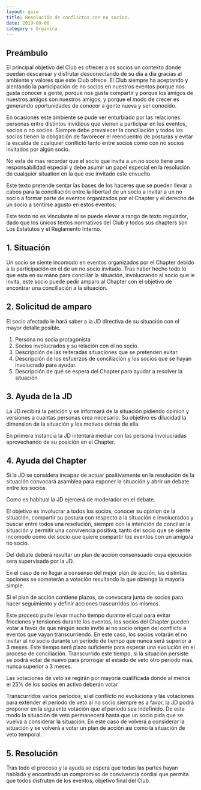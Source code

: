 ```yaml
---
layout: guia
title: Resolución de conflictos con no socios.
date: 2019-09-06
category : Orgánica
---
```


## Preámbulo

El principal objetivo del Club es ofrecer a os socios un contexto donde puedan descansar y disfrutar desconectando de su dia a dia gracias al ambiente y valores que este Club ofrece. 
El Club siempre ha aceptando y alentando la participación de no socios en nuestros eventos porque nos gusta conocer a gente, porque nos gusta compartir y porque los amigos de nuestros amigos son nuestros amigos, y porque el modo de crecer es generando oportunidades de conocer a gente nueva y ser conocido.

En ocasiones este ambiente se pude ver enturbiado por las relaciones personas entre distintos invidious que vienen a participar en los eventos, socios o no socios.
Siempre debe prevalecer la conciliación y todos los socios tienen la obligación de favorecer el reencuentro de posturas y evitar la escalda de cualquier conflicto tanto entre socios como con no socios invitados por algún socio.

No esta de mas recordar que el socio que invita a un no socio tiene una responsabilidad especial y debe asumir un papel especial en la resolución de cualquier situation en la que ese invitado este envuelto.

Este texto pretende sentar las bases de los haceres que se pueden llevar a cabos para la conciliación entre la libertad de un socio a invitar a un no socio a formar parte de eventos organizados por el Chapter y el derecho de un socio a sentirse agusto en estos eventos.

Este texto no es vinculante ni se puede elevar a rango de texto regulador, dado que los únicos textos normativos del Club y todos sus chapters son Los Estatutos y el Reglamento Interno.

## 1. Situación

Un socio se siente incomodo en eventos organizados por el Chapter debido a la participación en el de un no socio invitado. 
Tras haber hecho todo lo que esta en su mano para conciliar la situación, involucrando al socio que le invita, este socio puede pedir amparo al Chapter con el objetivo de encontrar una conciliación a la situación.

## 2. Solicitud de amparo

 El socio afectado le hará saber a la JD directiva de su situación con el mayor detalle posible.

1. Persona no socia protagonista
1. Socios involucrados y su relación con el no socio.
1. Descripción de las reiteradas situaciones que se pretenden evitar. 
1. Descripción de los esfuerzos de conciliación y los socios que se hayan involucrado para ayudar.
1. Descripción de qué se espera del Chapter para ayudar a resolver la situación.

## 3. Ayuda de la JD

La JD recibirá la petición y se informará de la situación pidiendo opinion y versiones a cuantas personas crea necesario.
Su objetivo es dilucidad la dimension de la situación y los motivos detrás de ella.

En primera instancia la JD intentará mediar con las persona involucradas aprovechando de su posición en el Chapter.

## 4. Ayuda del Chapter

Si la JD se considera incapaz de actuar positivamente en la resolución de la situación convocará asamblea para exponer la situación y abrir un debate entre los socios.

Como es habitual la JD ejercerá de moderador en el debate. 

El objetivo es involucrar a todos los socios, conocer su opinion de la situación, compartir su postura con respecto a la situación e involucrados y buscar entre todos una resolución, siempre con la intención de conciliar la situación y permitir una convivencia positiva, tanto del socio que se siente incomodo como del socio que quiere compartir los eventos con un amigo/a no socio.

Del debate deberá resultar un plan de acción consensuado cuya ejecución sera supervisada por la JD.

En el caso de no llegar a consenso del mejor plan de acción, las distintas opciones se someterán a votación resultando la que obtenga la mayoría simple.

Si el plan de acción contiene plazos, se convocara junta de socios para hacer seguimiento y definir acciones trascurridos los mismos.

Este proceso pude llevar mucho tiempo durante el cual para evitar fricciones y tensiones durante los eventos, los socios del Chapter pueden votar a favor de que ningún socio invite al no socio origen del conflicto a eventos que vayan transcurriendo. En este caso, los socios votarán el no invitar al no socio durante un periodo de tiempo que nunca será superior a 3 meses. Este tiempo será plazo suficiente para esperar una evolución en el proceso de conciliación. Transcurrido este tiempo, si la situación persiste se podrá votar de nuevo para prorrogar el estado de veto otro periodo mas, nunca superior a 3 meses.

Las votaciones de veto se regirán por mayoría cualificada donde al menos el 25% de los socios en activo deberán votar

Transcurridos varios periodos, si el conflicto no evoluciona y las votaciones para extender el periodo de veto al no socio siempre es a favor, la JD podrá proponer en la siguiente votación que el periodo sea indefinido. De este modo la situación de veto permanecerá hasta que un socio pida que se vuelva a considerar la situación. En este caso de volverá a considerar la situación y se volverá a votar un plan de acción asi como la situación de veto temporal.

## 5. Resolución 

Tras todo el proceso y la ayuda se espera que todas las partes hayan hablado y encontrado un compromiso de convivencia cordial que permita que todos disfruten de los eventos, objetivo final del Club.


